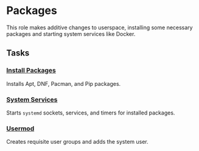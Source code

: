 # Packages
This role makes additive changes to userspace, installing some necessary packages and starting system services
like Docker.

## Tasks
### [Install Packages](./tasks/install_packages.yml)
Installs Apt, DNF, Pacman, and Pip packages.

### [System Services](./tasks/system_services.yml)
Starts `systemd` sockets, services, and timers for installed packages.

### [Usermod](./tasks/usermod.yml)
Creates requisite user groups and adds the system user.

